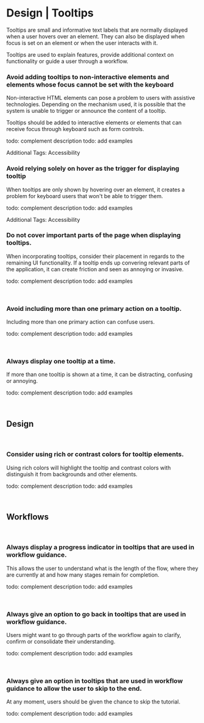 # Design | Tooltips

Tooltips are small and informative text labels that are normally displayed when a user hovers over an element. They can also be displayed when focus is set on an
element or when the user interacts with it.

Tooltips are used to explain features, provide additional context on functionality or guide a user through a workflow.
<br>


### Avoid adding tooltips to non-interactive elements and elements whose focus cannot be set with the keyboard 

Non-interactive HTML elements can pose a problem to users with assistive technologies. Depending on the mechanism used, it is possible that the system is unable to
trigger or announce the content of a tooltip.

Tooltips should be added to interactive elements or elements that can receive focus through keyboard such as form controls.

todo: complement description
todo: add examples

Additional Tags: Accessibility
<br>


### Avoid relying solely on hover as the trigger for displaying tooltip

When tooltips are only shown by hovering over an element, it creates a problem for keyboard users that won't be able to trigger them.

todo: complement description
todo: add examples

Additional Tags: Accessibility
<br>


### Do not cover important parts of the page when displaying tooltips.

When incorporating tooltips, consider their placement in regards to the remaining UI functionality. If a tooltip ends up convering relevant parts of the application, it
can create friction and seen as annoying or invasive.

todo: complement description
todo: add examples

<br>


### Avoid including more than one primary action on a tooltip.

Including more than one primary action can confuse users. 

todo: complement description
todo: add examples

<br>


### Always display one tooltip at a time.

If more than one tooltip is shown at a time, it can be distracting, confusing or annoying.

todo: complement description
todo: add examples

<br>


## Design
<br>


### Consider using rich or contrast colors for tooltip elements.

Using rich colors will highlight the tooltip and contrast colors with distinguish it from backgrounds and other elements.

todo: complement description
todo: add examples

<br>


## Workflows
<br>


### Always display a progress indicator in tooltips that are used in workflow guidance.

This allows the user to understand what is the length of the flow, where they are currently at and how many stages remain for completion.

todo: complement description
todo: add examples

<br>


### Always give an option to go back in tooltips that are used in workflow guidance.

Users might want to go through parts of the workflow again to clarify, confirm or consolidate their understanding.

todo: complement description
todo: add examples

<br>


### Always give an option in tooltips that are used in workflow guidance to allow the user to skip to the end.

At any moment, users should be given the chance to skip the tutorial.

todo: complement description
todo: add examples

<br>